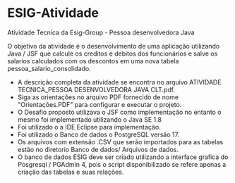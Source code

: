 # ESIG-Atividade
Atividade Tecnica da Esig-Group - Pessoa desenvolvedora Java

O objetivo da atividade é o desenvolvimento de uma aplicação utilizando Java / JSF que calcule os creditos e debitos dos funcionários
e salve os salarios calculados com os descontos em uma nova tabela pessoa_salario_consolidado.
* A descrição completa da atividade se encontra no arquivo ATIVIDADE TECNICA_PESSOA DESENVOLVEDORA JAVA CLT.pdf.
* Siga as orientações no arquivo PDF fornecido de nome "Orientações.PDF" para configurar e executar o projeto.
* O Desafio proposto utilizava o JSF como implementação no entanto o mesmo foi implementado utilizando o Java SE 1.8
* Foi utilizado o a IDE Eclipse para implementação.
* Foi utilizado o Banco de dados o PostgreSQL versão 17.
* Os arquivos com extensão .CSV que serão importados para as tabelas estão no diretorio Banco de dados/ Arquivos de dados.
* O banco de dados ESIG deve ser criado utilizando a interface grafica do Posgresql / PGAdmin 4, pois o script disponibilizado se refere apenas a criação das tabelas e suas relações.
